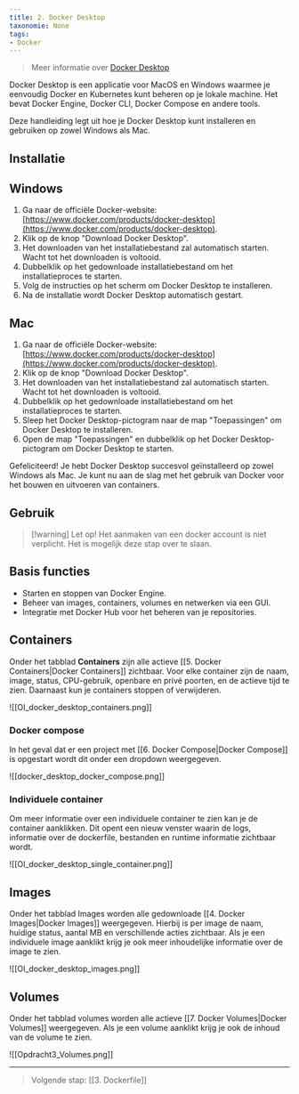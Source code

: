 ```yaml
---
title: 2. Docker Desktop
taxonomie: None
tags:
- Docker
---
```


> Meer informatie over [Docker Desktop](https://docs.docker.com/desktop/)

Docker Desktop is een applicatie voor MacOS en Windows waarmee je eenvoudig Docker en Kubernetes kunt beheren op je lokale machine. Het bevat Docker Engine, Docker CLI, Docker Compose en andere tools. 


Deze handleiding legt uit hoe je Docker Desktop kunt installeren en gebruiken op zowel Windows als Mac.
## Installatie
## Windows
1. Ga naar de officiële Docker-website: [https://www.docker.com/products/docker-desktop](https://www.docker.com/products/docker-desktop).
2. Klik op de knop "Download Docker Desktop".
3. Het downloaden van het installatiebestand zal automatisch starten. Wacht tot het downloaden is voltooid.
4. Dubbelklik op het gedownloade installatiebestand om het installatieproces te starten.
5. Volg de instructies op het scherm om Docker Desktop te installeren.
6. Na de installatie wordt Docker Desktop automatisch gestart.

## Mac
1. Ga naar de officiële Docker-website: [https://www.docker.com/products/docker-desktop](https://www.docker.com/products/docker-desktop).
2. Klik op de knop "Download Docker Desktop".
3. Het downloaden van het installatiebestand zal automatisch starten. Wacht tot het downloaden is voltooid.
4. Dubbelklik op het gedownloade installatiebestand om het installatieproces te starten.
5. Sleep het Docker Desktop-pictogram naar de map "Toepassingen" om Docker Desktop te installeren.
6. Open de map "Toepassingen" en dubbelklik op het Docker Desktop-pictogram om Docker Desktop te starten.

Gefeliciteerd! Je hebt Docker Desktop succesvol geïnstalleerd op zowel Windows als Mac. Je kunt nu aan de slag met het gebruik van Docker voor het bouwen en uitvoeren van containers.

## Gebruik

> [!warning] Let op!
> Het aanmaken van een docker account is niet verplicht. Het is mogelijk deze stap over te slaan.
## Basis functies
- Starten en stoppen van Docker Engine.
- Beheer van images, containers, volumes en netwerken via een GUI.
- Integratie met Docker Hub voor het beheren van je repositories.
## Containers
Onder het tabblad **Containers** zijn alle actieve [[5. Docker Containers|Docker Containers]] zichtbaar. Voor elke container zijn de naam, image, status, CPU-gebruik, openbare en privé poorten, en de actieve tijd te zien. Daarnaast kun je containers stoppen of verwijderen.

![[OI_docker_desktop_containers.png]]
### Docker compose
In het geval dat er een project met [[6. Docker Compose|Docker Compose]] is opgestart wordt dit onder een dropdown weergegeven.

![[docker_desktop_docker_compose.png]]

### Individuele container
Om meer informatie over een individuele container te zien kan je de container aanklikken. Dit opent een nieuw venster waarin de logs, informatie over de dockerfile, bestanden en runtime informatie zichtbaar wordt.

![[OI_docker_desktop_single_container.png]]

## Images
Onder het tabblad Images worden alle gedownloade [[4. Docker Images|Docker Images]] weergegeven. Hierbij is per image de naam, huidige status, aantal MB en verschillende acties zichtbaar. Als je een individuele image aanklikt krijg je ook meer inhoudelijke informatie over de image te zien.

![[OI_docker_desktop_images.png]]

## Volumes
Onder het tabblad volumes worden alle actieve [[7. Docker Volumes|Docker Volumes]] weergegeven. Als je een volume aanklikt krijg je ook de inhoud van de volume te zien.

![[Opdracht3_Volumes.png]]

---
> Volgende stap: [[3. Dockerfile]]